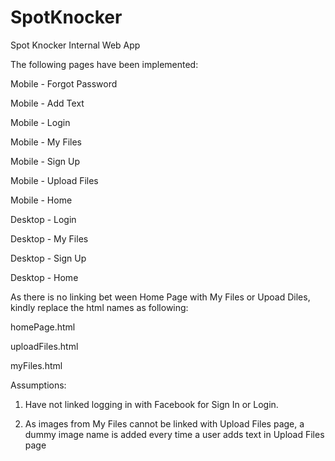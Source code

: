 # SpotKnocker
Spot Knocker Internal Web App

The following pages have been implemented:

Mobile - Forgot Password

Mobile - Add Text

Mobile - Login

Mobile - My Files

Mobile - Sign Up

Mobile - Upload Files

Mobile - Home

Desktop - Login

Desktop - My Files

Desktop - Sign Up

Desktop - Home



As there is no linking bet ween Home Page with My Files or Upoad Diles, kindly replace the html names as following:

homePage.html

uploadFiles.html

myFiles.html


Assumptions:

1. Have not linked logging in with Facebook for Sign In or Login.

2. As images from My Files cannot be linked with Upload Files page, a dummy image name is added every time a user adds text in Upload Files page
